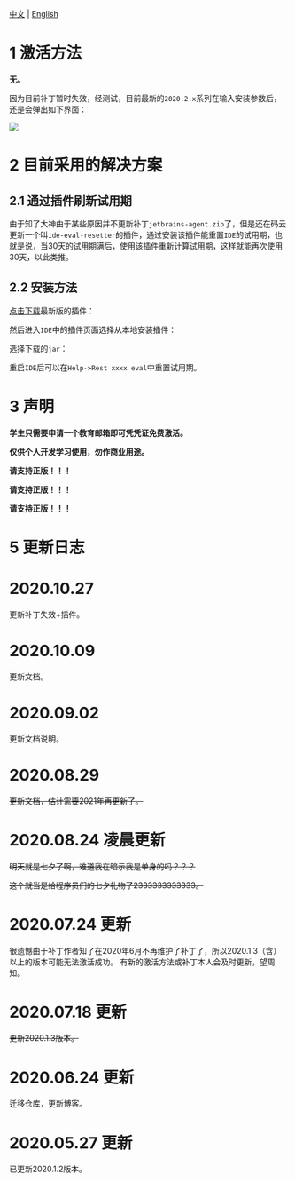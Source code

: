 [中文](https://github.com/2293736867/JetBrainsActivation) | [English](https://github.com/2293736867/JetBrainsActivation/blob/master/README_en.md)

# 1 激活方法

**无。**

因为目前补丁暂时失效，经测试，目前最新的`2020.2.x`系列在输入安装参数后，还是会弹出如下界面：

![](https://github.com/2293736867/JetBrainsActivation/blob/master/img/8.png)

# 2 目前采用的解决方案

## 2.1 通过插件刷新试用期

由于知了大神由于某些原因并不更新补丁`jetbrains-agent.zip`了，但是还在码云更新一个叫`ide-eval-resetter`的插件，通过安装该插件能重置`IDE`的试用期，也就是说，当30天的试用期满后，使用该插件重新计算试用期，这样就能再次使用30天，以此类推。

## 2.2 安装方法

[点击下载](https://gitee.com/pengzhile/ide-eval-resetter/releases)最新版的插件：

然后进入`IDE`中的插件页面选择从本地安装插件：

选择下载的`jar`：

重启`IDE`后可以在`Help->Rest xxxx eval`中重置试用期。


# 3 声明

**学生只需要申请一个教育邮箱即可凭凭证免费激活。**

**仅供个人开发学习使用，勿作商业用途。**

**请支持正版！！！**

**请支持正版！！！**

**请支持正版！！！**

# 5 更新日志

# 2020.10.27
更新补丁失效+插件。

# 2020.10.09

更新文档。

# 2020.09.02

更新文档说明。

# 2020.08.29
~~更新文档，估计需要2021年再更新了。~~

# 2020.08.24 凌晨更新
~~明天就是七夕了啊，难道我在暗示我是单身的吗？？？~~


~~这个就当是给程序员们的七夕礼物了2333333333333。~~

# 2020.07.24 更新
很遗憾由于补丁作者知了在2020年6月不再维护了补丁了，所以2020.1.3（含）以上的版本可能无法激活成功。
有新的激活方法或补丁本人会及时更新，望周知。

# 2020.07.18 更新
~~更新2020.1.3版本。~~

# 2020.06.24 更新
迁移仓库，更新博客。

# 2020.05.27 更新
已更新2020.1.2版本。


